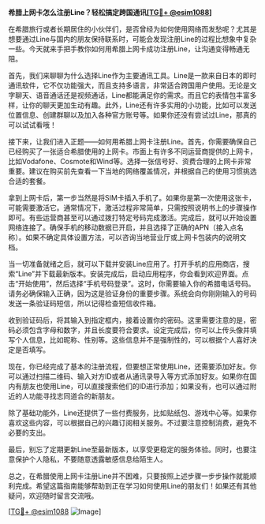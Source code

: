 **希腊上网卡怎么注册Line？轻松搞定跨国通讯[[TG💪+ @esim1088](https://t.me/s/esim1088)]**

在希腊旅行或者长期居住的小伙伴们，是否曾经为如何使用网络而发愁呢？尤其是想要通过Line与国内的朋友保持联系时，可能会发现注册Line的过程比想象中复杂一些。今天就来手把手教你如何用希腊上网卡成功注册Line，让沟通变得畅通无阻。

首先，我们来聊聊为什么选择Line作为主要通讯工具。Line是一款来自日本的即时通讯软件，它不仅功能强大，而且支持多语言，非常适合跨国用户使用。无论是文字聊天、语音通话还是视频通话，Line都能满足你的需求。而且它的表情包丰富多样，让你的聊天更加生动有趣。此外，Line还有许多实用的小功能，比如可以发送位置信息、创建群聊以及加入各种官方账号等。如果你还没有尝试过Line，那真的可以试试看哦！

接下来，让我们进入正题——如何用希腊上网卡注册Line。首先，你需要确保自己已经购买了一张适合希腊使用的上网卡。市面上有许多不同运营商提供的上网卡，比如Vodafone、Cosmote和Wind等。选择一张信号好、资费合理的上网卡非常重要。建议在购买前先查看一下当地的网络覆盖情况，并根据自己的使用习惯挑选合适的套餐。

拿到上网卡后，第一步当然是将SIM卡插入手机了。如果你是第一次使用这张卡，可能需要激活它。通常情况下，激活过程非常简单，只需按照说明书上的步骤操作即可。有些运营商甚至可以通过拨打特定号码完成激活。完成后，就可以开始设置网络连接了。确保手机的移动数据已开启，并且选择了正确的APN（接入点名称）。如果不确定具体设置方法，可以咨询当地营业厅或上网卡包装内的说明文档。

当一切准备就绪之后，就可以下载并安装Line应用了。打开手机的应用商店，搜索“Line”并下载最新版本。安装完成后，启动应用程序，你会看到欢迎界面。点击“开始使用”，然后选择“手机号码登录”。这时，你需要输入你的希腊电话号码。请务必确保输入正确，因为这是验证身份的重要步骤。系统会向你刚刚输入的号码发送一条验证码短信，所以记得检查短信收件箱。

收到验证码后，将其输入到指定框内，接着设置你的密码。这里需要注意的是，密码必须包含字母和数字，并且长度要符合要求。设定完成后，你可以上传头像并填写个人信息，比如昵称、性别等。这些信息并不是强制性的，可以根据个人喜好决定是否填写。

现在，你已经完成了基本的注册流程，但要想正常使用Line，还需要添加好友。你可以通过扫描二维码、输入对方ID或者从通讯录导入等方式添加好友。如果你在国内有朋友也使用Line，可以直接搜索他们的ID进行添加；如果没有，也可以通过附近的人功能寻找志同道合的新朋友。

除了基础功能外，Line还提供了一些付费服务，比如贴纸包、游戏中心等。如果你喜欢这些内容，可以根据自己的兴趣订阅相关服务。不过要注意控制消费，避免不必要的支出。

最后，别忘了定期更新Line至最新版本，以享受更稳定的服务体验。同时，也要注意保护个人隐私，不要随意透露敏感信息给陌生人。

总之，在希腊使用上网卡注册Line并不困难，只要按照上述步骤一步步操作就能顺利完成。希望这篇指南能够帮助到正在学习如何使用Line的朋友们！如果还有其他疑问，欢迎随时留言交流哦。

[[TG💪+ @esim1088](https://t.me/s/esim1088) ![Image](https://i.postimg.cc/4NQfJmqS/Snipaste-2025-05-13-00-14-12.png)]